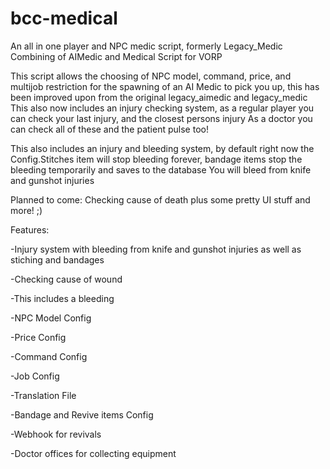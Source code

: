 # bcc-medical
An all in one player and NPC medic script, formerly Legacy_Medic
Combining of AIMedic and Medical Script for VORP

This script allows the choosing of NPC model, command, price, and multijob restriction for the
spawning of an AI Medic to pick you up, this has been improved upon from the original legacy_aimedic and legacy_medic
This also now includes an injury checking system, as a regular player you can check your last injury, and the closest persons injury
As a doctor you can check all of these and the patient pulse too!

This also includes an injury and bleeding system, by default right now the Config.Stitches item will stop bleeding forever, bandage items stop the bleeding temporarily and saves to the database
You will bleed from knife and gunshot injuries

Planned to come: Checking cause of death plus some pretty UI stuff and more! ;)

Features:

-Injury system with bleeding from knife and gunshot injuries as well as stiching and bandages

-Checking cause of wound

-This includes a bleeding

-NPC Model Config

-Price Config

-Command Config

-Job Config

-Translation File

-Bandage and Revive items Config

-Webhook for revivals

-Doctor offices for collecting equipment
